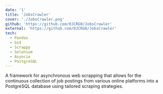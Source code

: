 ```yaml
---
date: '1'
title: 'JobsCrawler'
cover: './JobsCrawler.png'
github: 'https://github.com/0JCRG0/JobsCrawler'
external: 'https://github.com/0JCRG0/JobsCrawler'
tech:
  - Pandas
  - bs4
  - Scrappy
  - Selenium
  - Asyncio
  - PostgreSQL
---
```


A framework for asynchronous web scrapping that allows for the continuous collection of job postings from various online platforms into a PostgreSQL database using tailored scraping strategies.
